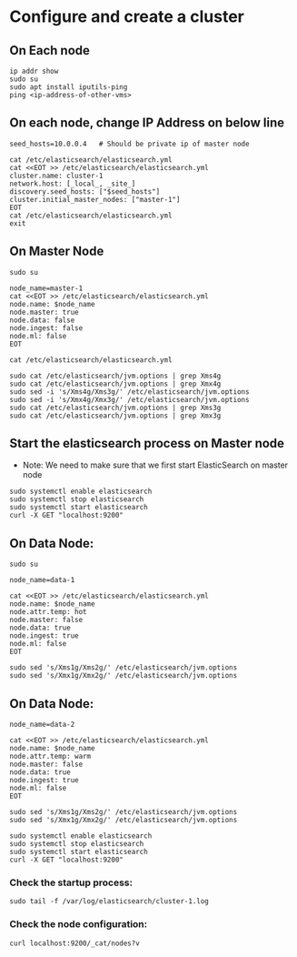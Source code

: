 # Configure and create a cluster

## On Each node
```
ip addr show
sudo su
sudo apt install iputils-ping
ping <ip-address-of-other-vms>
```

## On each node, change IP Address on below line 
```
seed_hosts=10.0.0.4   # Should be private ip of master node
```

```
cat /etc/elasticsearch/elasticsearch.yml
cat <<EOT >> /etc/elasticsearch/elasticsearch.yml
cluster.name: cluster-1
network.host: [_local_, _site_]
discovery.seed_hosts: ["$seed_hosts"]
cluster.initial_master_nodes: ["master-1"]
EOT
cat /etc/elasticsearch/elasticsearch.yml
exit
```

## On Master Node
```
sudo su
```


```
node_name=master-1
cat <<EOT >> /etc/elasticsearch/elasticsearch.yml
node.name: $node_name
node.master: true
node.data: false
node.ingest: false
node.ml: false
EOT
```

```
cat /etc/elasticsearch/elasticsearch.yml
```

```
sudo cat /etc/elasticsearch/jvm.options | grep Xms4g
sudo cat /etc/elasticsearch/jvm.options | grep Xmx4g
sudo sed -i 's/Xms4g/Xms3g/' /etc/elasticsearch/jvm.options
sudo sed -i 's/Xmx4g/Xmx3g/' /etc/elasticsearch/jvm.options
sudo cat /etc/elasticsearch/jvm.options | grep Xms3g
sudo cat /etc/elasticsearch/jvm.options | grep Xmx3g
```

## Start the elasticsearch process on Master node
- Note: We need to make sure that we first start ElasticSearch on master node
```
sudo systemctl enable elasticsearch
sudo systemctl stop elasticsearch
sudo systemctl start elasticsearch
curl -X GET "localhost:9200"
```


## On Data Node:
```
sudo su
```

```
node_name=data-1
```

```
cat <<EOT >> /etc/elasticsearch/elasticsearch.yml
node.name: $node_name
node.attr.temp: hot
node.master: false
node.data: true
node.ingest: true
node.ml: false
EOT
```

```
sudo sed 's/Xms1g/Xms2g/' /etc/elasticsearch/jvm.options
sudo sed 's/Xmx1g/Xmx2g/' /etc/elasticsearch/jvm.options
```

## On Data Node:
```
node_name=data-2
```

```
cat <<EOT >> /etc/elasticsearch/elasticsearch.yml
node.name: $node_name
node.attr.temp: warm
node.master: false
node.data: true
node.ingest: true
node.ml: false
EOT
```

```
sudo sed 's/Xms1g/Xms2g/' /etc/elasticsearch/jvm.options
sudo sed 's/Xmx1g/Xmx2g/' /etc/elasticsearch/jvm.options
```

```
sudo systemctl enable elasticsearch
sudo systemctl stop elasticsearch
sudo systemctl start elasticsearch
curl -X GET "localhost:9200"
```

### Check the startup process:
```
sudo tail -f /var/log/elasticsearch/cluster-1.log
```


### Check the node configuration:
```
curl localhost:9200/_cat/nodes?v
```
